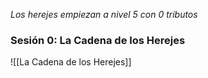 
_Los herejes empiezan a nivel 5 con 0 tributos_
### Sesión 0: La Cadena de los Herejes
![[La Cadena de los Herejes]]